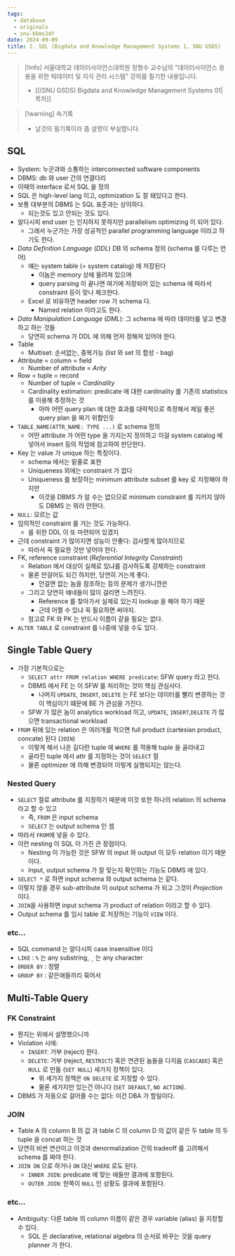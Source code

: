 ```yaml
---
tags:
  - database
  - originals
  - snu-bkms24f
date: 2024-09-09
title: 2. SQL (Bigdata and Knowledge Management Systems 1, SNU GSDS)
---
```

> [!info] 서울대학교 데이터사이언스대학원 정형수 교수님의 "데이터사이언스 응용을 위한 빅데이터 및 지식 관리 시스템" 강의를 필기한 내용입니다.
> - [[(SNU GSDS) Bigdata and Knowledge Management Systems 01|목차]]

> [!warning] 속기록
> - 날것의 필기록이라 좀 설명이 부실합니다.

## SQL

- System: 누군과와 소통하는 interconnected software components
- DBMS: db 와 user 간의 연결다리
- 이때의 interface 로서 SQL 을 정의
- SQL 은 high-level lang 이고, optimization 도 잘 돼있다고 한다.
- 보통 대부분의 DBMS 는 SQL 표준과는 상이하다.
	- 되는것도 있고 안되는 것도 있다.
- 알다시피 end user 는 인지하지 못하지만 parallelism optimizing 이 되어 있다.
	- 그래서 누군가는 가장 성공적인 parallel programming language 이라고 하기도 한다.
- *Data Definition Language* (*DDL*) DB 의 schema 정의 (schema 를 다루는 언어)
	- 얘는 system table (= system catalog) 에 저장된다
		- 이놈은 memory 상에 올려져 있으며
		- query parsing 이 끝나면 여기에 저장되어 있는 schema 에 따라서 constraint 등이 맞나 체크한다.
	- Excel 로 비유하면 header row 가 schema 다.
		- Named relation 이라고도 한다.
- *Data Manipulation Language* (*DML*): 그 schema 에 따라 데이터를 넣고 변경하고 하는 것들
	- 당연히 schema 가 DDL 에 의해 먼저 정해져 있어야 한다.
- Table
	- Multiset: 순서없는, 중복가능 (list 와 set 의 합성 - bag)
- Attribute = column = field
	- Number of attribute = *Arity*
- Row = tuple = record
	- Number of tuple = *Cardinality*
	- Cardinality estimation: predicate 에 대한 cardinality 를 기존의 statistics 를 이용해 추정하는 것
		- 아마 어떤 query plan 에 대한 효과를 대략적으로 측정해서 제일 좋은 query plan 을 짜기 위함인듯
- `TABLE_NAME(ATTR_NAME: TYPE ...)` 로 schema 정의
	- 어떤 attribute 가 어떤 type 을 가지는지 정의하고 이걸 system catalog 에 넣어서 insert 등의 작업에 참고하여 판단한다.
- Key 는 value 가 unique 하는 특징이다.
	- schema 에서는 밑줄로 표현
	- Uniqueness 외에는 constraint 가 없다
	- Uniqueness 를 보장하는 minimum attribute subset 를 key 로 지정해야 하지만
		- 이것을 DBMS 가 알 수는 없으므로 minimum constraint 를 지키지 않아도 DBMS 는 뭐라 안한다.
- `NULL`: 모르는 값
- 임의적인 constraint 를 거는 것도 가능하다.
	- 를 위한 DDL 이 또 마련되어 있겠지
- 근데 constraint 가 많아지면 성능이 안좋다: 검사할게 많아지므로
	- 따라서 꼭 필요한 것만 넣어야 한다.
- FK, reference constraint (*Referential Integrity Constraint*)
	- Relation 에서 대상이 실제로 있냐를 검사하도록 강제하는 constraint
	- 물론 안걸어도 되긴 하지만, 당연히 거는게 좋다.
		- 안걸면 없는 놈을 참조하는 등의 문제가 생기니깐은
	- 그리고 당연히 얘네들이 많이 걸리면 느려진다.
		- Reference 를 찾아가서 실제로 있는지 lookup 을 해야 하기 때문
		- 근데 어쩔 수 있냐 꼭 필요하면 써야지.
	- 참고로 FK 와 PK 는 반드시 이름이 같을 필요는 없다.
- `ALTER TABLE` 로 constraint 를 나중에 넣을 수도 있다.

## Single Table Query

- 가장 기본적으로는
	- `SELECT attr FROM relation WHERE predicate`: SFW query 라고 한다.
	- DBMS 에서 FE 는 이 SFW 를 처리하는 것이 핵심 관심사다.
		- 나머지 `UPDATE`, `INSERT`, `DELETE` 는 FE 보다는 데이터를 빨리 변경하는 것이 핵심이기 떄문에 BE 가 관심을 가진다.
	- SFW 가 많은 놈이 analytics workload 이고, `UPDATE`, `INSERT`,`DELETE` 가 많으면 transactional workload
- `FROM` 뒤에 있는 relation 은 여러개를 적으면 full product (cartesian product, concate) 된다 (`JOIN`)
	- 이렇게 해서 나온 길다란 tuple 에 `WHERE` 를 적용해 tuple 을 골라내고
	- 골라진 tuple 에서 attr 를 지정하는 것이 `SELECT` 절
	- 물론 optimizer 에 의해 변경되어 이렇게 실행되지는 않는다.

### Nested Query

- `SELECT` 절로 attribute 를 지정하기 때문에 이것 또한 하나의 relation 의 schema 라고 할 수 있고
	- 즉, `FROM` 은 input schema
	- `SELECT` 는 output schema 인 셈
- 따라서 `FROM`에 넣을 수 있다.
- 이런 nesting 이 SQL 이 가진 큰 장점이다.
	- Nesting 이 가능한 것은 SFW 의 input 와 output 이 모두 relation 이기 때문이다.
	- Input, output schema 가 잘 맞는지 확인하는 기능도 DBMS 에 있다.
- `SELECT *` 로 하면 input schema 와 output schema 는 같다.
- 이렇지 않을 경우 sub-attribute 이 output schema 가 되고 그것이 *Projection* 이다.
- `JOIN`을 사용하면 input schema 가 product of relation 이라고 할 수 있다.
- Output schema 를 임시 table 로 저장하는 기능이 `VIEW` 이다.

### etc…

- SQL command 는 알다시피 case insensitive 이다
- `LIKE` : `%` 는 any substring, `_` 는 any character
- `ORDER BY` : 정렬
- `GROUP BY` : 같은애들끼리 묶어서

## Multi-Table Query

### FK Constraint

- 뭔지는 위에서 설명했으니까
- Violation 시에:
	- `INSERT`: 거부 (reject) 한다.
	- `DELETE`: 거부 (reject, `RESTRICT`) 혹은 연관된 놈들을 다지움 (`CASCADE`) 혹은 `NULL` 로 만듦 (`SET NULL`) 세가지 정책이 있다.
		- 위 세가지 정책은 `ON DELETE` 로 지정할 수 있다.
		- 물론 세가지만 있는건 아니다 (`SET DEFAULT`, `NO ACTION`).
- DBMS 가 자동으로 걸어줄 수는 없다: 이건 DBA 가 할일이다.

### JOIN

- Table A 의 column B 의 값 과 table C 의 column D 의 값이 같은 두 table 의 두 tuple 을 concat 하는 것
- 당연히 비싼 연산이고 이것과 denormalization 간의 tradeoff 를 고려해서 schema 를 짜야 한다.
- `JOIN ON` 으로 하거나 `ON` 대신 `WHERE` 로도 된다.
	- `INNER JOIN`: predicate 에 맞는 애들만 결과에 포함된다.
	- `OUTER JOIN`: 한쪽이 `NULL` 인 상황도 결과에 포함된다.

### etc…

- Ambiguity: 다른 table 의 column 이름이 같은 경우 variable (alias) 을 지정할 수 있다.
	- SQL 은 declarative, relational algebra 의 순서로 바꾸는 것을 query planner 가 한다.
